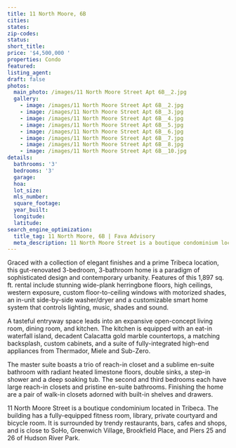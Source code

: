 ```yaml
---
title: 11 North Moore, 6B
cities:
states:
zip-codes:
status:
short_title:
price: '$4,500,000 '
properties: Condo
featured:
listing_agent:
draft: false
photos:
  main_photo: /images/11 North Moore Street Apt 6B__2.jpg
  gallery:
    - image: /images/11 North Moore Street Apt 6B__2.jpg
    - image: /images/11 North Moore Street Apt 6B__3.jpg
    - image: /images/11 North Moore Street Apt 6B__4.jpg
    - image: /images/11 North Moore Street Apt 6B__5.jpg
    - image: /images/11 North Moore Street Apt 6B__6.jpg
    - image: /images/11 North Moore Street Apt 6B__7.jpg
    - image: /images/11 North Moore Street Apt 6B__8.jpg
    - image: /images/11 North Moore Street Apt 6B__10.jpg
details:
  bathrooms: '3'
  bedrooms: '3'
  garage:
  hoa:
  lot_size:
  mls_number:
  square_footage:
  year_built:
  longitude:
  latitude:
search_engine_optimization:
  title_tag: 11 North Moore, 6B | Fava Advisory
  meta_description: 11 North Moore Street is a boutique condominium located in Tribeca. The building has a fully-equipped fitness room, library, private courtyard and bicycle room.
---
```

Graced with a collection of elegant finishes and a prime Tribeca location, this gut-renovated 3-bedroom, 3-bathroom home is a paradigm of sophisticated design and contemporary urbanity. Features of this 1,897 sq. ft. rental include stunning wide-plank herringbone floors, high ceilings, western exposure, custom floor-to-ceiling windows with motorized shades, an in-unit side-by-side washer/dryer and a customizable smart home system that controls lighting, music, shades and sound.

A tasteful entryway space leads into an expansive open-concept living room, dining room, and kitchen. The kitchen is equipped with an eat-in waterfall island, decadent Calacatta gold marble countertops, a matching backsplash, custom cabinets, and a suite of fully-integrated high-end appliances from Thermador, Miele and Sub-Zero.

The master suite boasts a trio of reach-in closet and a sublime en-suite bathroom with radiant heated limestone floors, double sinks, a step-in shower and a deep soaking tub. The second and third bedrooms each have large reach-in closets and pristine en-suite bathrooms. Finishing the home are a pair of walk-in closets adorned with built-in shelves and drawers.

11 North Moore Street is a boutique condominium located in Tribeca. The building has a fully-equipped fitness room, library, private courtyard and bicycle room. It is surrounded by trendy restaurants, bars, cafes and shops, and is close to SoHo, Greenwich Village, Brookfield Place, and Piers 25 and 26 of Hudson River Park.
